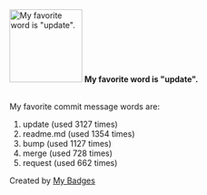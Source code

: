 <img src="https://my-badges.github.io/my-badges/favorite-word.png" alt="My favorite word is &quot;update&quot;." title="My favorite word is &quot;update&quot;." width="128">
<strong>My favorite word is &quot;update&quot;.</strong>
<br><br>

My favorite commit message words are:

1. update (used 3127 times)
2. readme.md (used 1354 times)
3. bump (used 1127 times)
4. merge (used 728 times)
5. request (used 662 times)


Created by <a href="https://github.com/my-badges/my-badges">My Badges</a>
